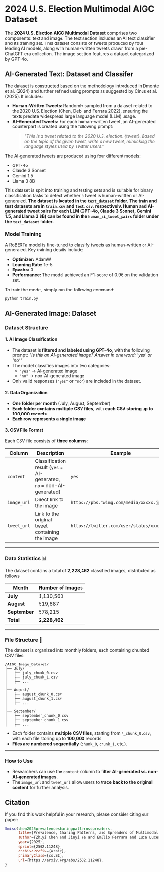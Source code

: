 # 2024 U.S. Election Multimodal AIGC Dataset

The **2024 U.S. Election AIGC Multimodal Dataset** comprises two components: text and image. The text section includes an AI text classifier and its training set. This dataset consists of tweets produced by four leading AI models, along with human-written tweets drawn from a pre-ChatGPT era collection. The image section features a dataset categorized by GPT-4o.

## AI-Generated Text: Dataset and Classifer

The dataset is constructed based on the methodology introduced in Dmonte et al. (2024) and further refined using prompts as suggested by Cinus et al. (2025). It includes:
- **Human-Written Tweets:** Randomly sampled from a dataset related to the 2020 U.S. Election (Chen, Deb, and Ferrara 2022), ensuring the texts predate widespread large language model (LLM) usage.
- **AI-Generated Tweets:** For each human-written tweet, an AI-generated counterpart is created using the following prompt:
  > *"This is a tweet related to the 2020 U.S. election: {tweet}. Based on the topic of the given tweet, write a new tweet, mimicking the language styles used by Twitter users."*

The AI-generated tweets are produced using four different models:
- GPT-4o
- Claude 3 Sonnet
- Gemini 1.5
- Llama 3 8B

This dataset is split into training and testing sets and is suitable for binary classification tasks to detect whether a tweet is human-written or AI-generated.
**The dataset is located in the `text_dataset` folder. The train and test datasets are in `train.csv` and `test.csv`, respectively. Human and AI-generated tweet pairs for each LLM (GPT-4o, Claude 3 Sonnet, Gemini 1.5, and Llama 3 8B) can be found in the `human_ai_tweet_pairs` folder under the `text_dataset` folder.**


### Model Training

A RoBERTa model is fine-tuned to classify tweets as human-written or AI-generated. Key training details include:
- **Optimizer:** AdamW
- **Learning Rate:** 1e-5
- **Epochs:** 3
- **Performance:** The model achieved an F1-score of 0.96 on the validation set.

To train the model, simply run the following command:

```bash
python train.py
```


## AI-Generated Image: Dataset

### Dataset Structure

#### **1. AI Image Classification**

- The dataset is **filtered and labeled using GPT-4o**, with the following prompt:
   *"Is this an AI-generated image? Answer in one word: 'yes' or 'no'."*
- The model classifies images into two categories:
  - `"yes"` → AI-generated image
  - `"no"` → non-AI-generated image
- Only valid responses (`"yes"` or `"no"`) are included in the dataset.

#### **2. Data Organization**

- **One folder per month** (July, August, September)
- **Each folder contains multiple CSV files**, with **each CSV storing up to 100,000 records**
- **Each row represents a single image**

#### **3. CSV File Format**

Each CSV file consists of **three columns**:

| Column      | Description                                                  | Example                                    |
| ----------- | ------------------------------------------------------------ | ------------------------------------------ |
| `content`   | Classification result (`yes` = AI-generated, `no` = non-AI-generated) | `yes`                                      |
| `image_url` | Direct link to the image                                     | `https://pbs.twimg.com/media/xxxxx.jpg`    |
| `tweet_url` | Link to the original tweet containing the image              | `https://twitter.com/user/status/xxxxxxxx` |

------

### Data Statistics 📊

The dataset contains a total of **2,228,462** classified images, distributed as follows:

| Month         | Number of Images |
| ------------- | ---------------- |
| **July**      | 1,130,560        |
| **August**    | 519,687          |
| **September** | 578,215          |
| **Total**     | **2,228,462**    |

------

### File Structure 📂

The dataset is organized into monthly folders, each containing chunked CSV files:

```
/AIGC_Image_Dataset/
│── July/
│   ├── july_chunk_0.csv
│   ├── july_chunk_1.csv
│   ├── ...
│
│── August/
│   ├── august_chunk_0.csv
│   ├── august_chunk_1.csv
│   ├── ...
│
│── September/
│   ├── september_chunk_0.csv
│   ├── september_chunk_1.csv
│   ├── ...
```

- Each folder contains **multiple CSV files**, starting from `*_chunk_0.csv`, with each file storing up to **100,000** records.
- **Files are numbered sequentially** (`chunk_0`, `chunk_1`, etc.).

------

### How to Use

- Researchers can use the `content` column to **filter AI-generated vs. non-AI-generated images**.
- The `image_url` and `tweet_url` allow users to **trace back to the original content** for further analysis.


## Citation

If you find this work helpful in your research, please consider citing our paper:

```bibtex
@misc{chen2025prevalencesharingpatternsspreaders,
      title={Prevalence, Sharing Patterns, and Spreaders of Multimodal AI-Generated Content on X during the 2024 U.S. Presidential Election}, 
      author={Zhiyi Chen and Jinyi Ye and Emilio Ferrara and Luca Luceri},
      year={2025},
      eprint={2502.11248},
      archivePrefix={arXiv},
      primaryClass={cs.SI},
      url={https://arxiv.org/abs/2502.11248}, 
}
